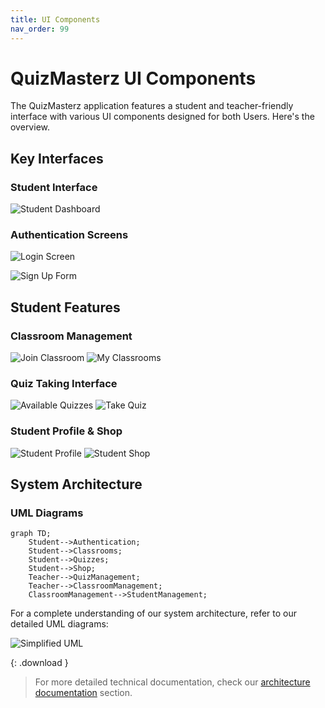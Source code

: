 ```yaml
---
title: UI Components
nav_order: 99
---
```


# QuizMasterz UI Components

The QuizMasterz application features a student and teacher-friendly interface with various UI components designed for both Users. Here's the overview.

## Key Interfaces

### Student Interface

![Student Dashboard](assets/images/Student_Dashboard.png)

### Authentication Screens

![Login Screen](assets/images/Login.png)

![Sign Up Form](assets/images/Sign_Up.png)

## Student Features

### Classroom Management
![Join Classroom](assets/images/join_Classroom_student.PNG)
![My Classrooms](assets/images/my_classrooms_student.PNG)

### Quiz Taking Interface

![Available Quizzes](assets/images/quiz_in_classroom_student.PNG)
![Take Quiz](assets/images/quiz_taking_student.PNG)

### Student Profile & Shop
![Student Profile](assets/images/student_profile.PNG)
![Student Shop](assets/images/shop_student.PNG)

## System Architecture

### UML Diagrams

```mermaid
graph TD;
    Student-->Authentication;
    Student-->Classrooms;
    Student-->Quizzes;
    Student-->Shop;
    Teacher-->QuizManagement;
    Teacher-->ClassroomManagement;
    ClassroomManagement-->StudentManagement;
```

For a complete understanding of our system architecture, refer to our detailed UML diagrams:

![Simplified UML](assets/images/FullStack_Quizz_Masterz_UML_Use_Case_Diagramm_simplified.jpg)

{: .download }
> For more detailed technical documentation, check our [architecture documentation](technical-docs/architecture.md) section.